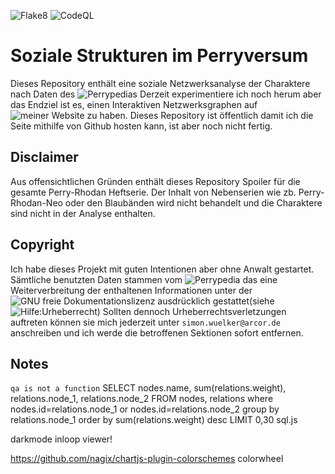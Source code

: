 ![Flake8](https://github.com/Wuelle/Soziale-Strukturen-in-Perry-Rhodan/workflows/Python%20Linting%20with%20flake8/badge.svg?branch=main)
![CodeQL](https://github.com/Wuelle/Soziale-Strukturen-in-Perry-Rhodan/workflows/CodeQL/badge.svg)

# Soziale Strukturen im Perryversum
Dieses Repository enthält eine soziale Netzwerksanalyse der Charaktere nach Daten des ![Perrypedias](https://www.perrypedia.de)
Derzeit experimentiere ich noch herum aber das Endziel ist es, einen Interaktiven Netzwerksgraphen auf ![meiner Website](https://wuelle.github.io/Soziale-Strukturen-in-Perry-Rhodan/) zu haben.
Dieses Repository ist öffentlich damit ich die Seite mithilfe von Github hosten kann, ist aber noch nicht fertig.

## Disclaimer
Aus offensichtlichen Gründen enthält dieses Repository Spoiler für die gesamte Perry-Rhodan Heftserie. Der Inhalt von
Nebenserien wie zb. Perry-Rhodan-Neo oder den Blaubänden wird nicht behandelt und die Charaktere sind nicht in der Analyse enthalten.

## Copyright
Ich habe dieses Projekt mit guten Intentionen aber ohne Anwalt gestartet. Sämtliche benutzten Daten stammen
vom ![Perrypedia](https://www.perrypedia.de) das eine Weiterverbreitung der enthaltenen Informationen
unter der ![GNU freie Dokumentationslizenz](https://www.perrypedia.de/wiki/Perrypedia:FDL) ausdrücklich gestattet(siehe ![Hilfe:Urheberrecht](https://www.perrypedia.de/wiki/Hilfe:Urheberrecht)) Sollten dennoch Urheberrechtsverletzungen 
auftreten können sie mich jederzeit unter ```simon.wuelker@arcor.de``` anschreiben und ich werde die betroffenen Sektionen sofort 
entfernen.

## Notes
`qa is not a function`
SELECT nodes.name, sum(relations.weight), relations.node_1, relations.node_2 FROM nodes, relations where nodes.id=relations.node_1 or nodes.id=relations.node_2 group by relations.node_1 order by sum(relations.weight) desc LIMIT 0,30
sql.js

darkmode inloop viewer!

https://github.com/nagix/chartjs-plugin-colorschemes colorwheel